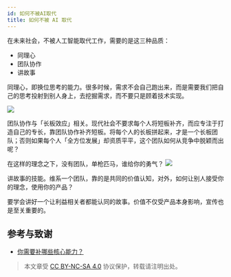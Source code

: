 ```yaml
---
id: 如何不被AI取代
title: 如何不被 AI 取代
---
```


在未来社会，不被人工智能取代工作，需要的是这三种品质：

- 同理心
- 团队协作
- 讲故事

同理心，即换位思考的能力。很多时候，需求不会自己跑出来，而是需要我们把自己的思考投射到别人身上，去挖掘需求，而不要只是顾着技术实现。

![](https://cos.wiki-power.com/img/20200226140150.png)

团队协作与「长板效应」相关。现代社会不要求每个人将短板补齐，而应专注于打造自己的专长，靠团队协作补齐短板。将每个人的长板拼起来，才是一个长板团队；否则如果每个人「全方位发展」却资质平平，这个团队如何从竞争中脱颖而出呢？

在这样的理念之下，没有团队，单枪匹马，谁给你的勇气？
![](https://cos.wiki-power.com/img/20200226140223.png)

讲故事的技能。维系一个团队，靠的是共同的价值认知，对外，如何让别人接受你的理念，使用你的产品？

要学会讲好一个让利益相关者都能认同的故事。价值不仅受产品本身影响，宣传也是至关重要的。

## 参考与致谢

- [你需要补哪些核心能力？](https://mp.weixin.qq.com/s?__biz=MzIyODI1MzYyNA==&mid=2653540387&idx=1&sn=985fbe7c3ca0a3ac90d5f56356eac31a&scene=21##wechat_redirect)



 > 本文章受 [CC BY-NC-SA 4.0](https://creativecommons.org/licenses/by/4.0/deed.zh) 协议保护，转载请注明出处。
